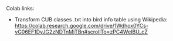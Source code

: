 Colab links:
- Transform CUB classes .txt into bird info table using Wikipedia: https://colab.research.google.com/drive/1Wdhox0YCs-vG06EF1DyJG2zNDTnMjTBn#scrollTo=zPC4WeIBU_cZ
